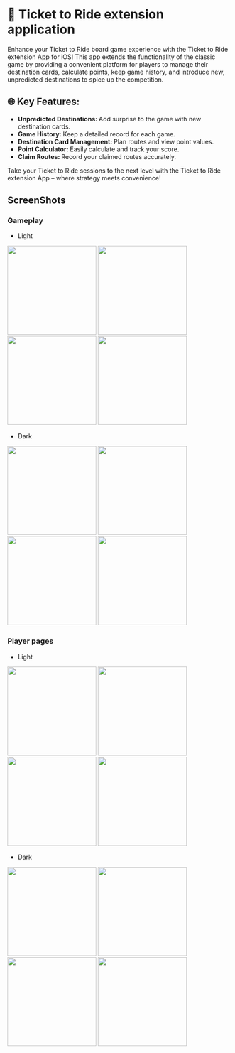 <h1>🚞 Ticket to Ride extension application</h1>
<p style="text-alignment: justify">
Enhance your Ticket to Ride board game experience with the Ticket to Ride extension App for iOS! This app extends the functionality of the classic game by providing a convenient platform for players to manage their destination cards, calculate points, keep game history, and introduce new, unpredicted destinations to spice up the competition.
</p>

<h2>🌐 Key Features:</h2>
<p>
  <ul>
    <li><b>Unpredicted Destinations: </b>Add surprise to the game with new destination cards.</li>
    <li><b>Game History: </b>Keep a detailed record for each game.</li>
    <li><b>Destination Card Management: </b>Plan routes and view point values.</li>
    <li><b>Point Calculator: </b>Easily calculate and track your score.</li>
    <li><b>Claim Routes: </b>Record your claimed routes accurately.</li>
    </ul>
</p>

Take your Ticket to Ride sessions to the next level with the Ticket to Ride extension App – where strategy meets convenience!

<h2>ScreenShots</h2>
<div style="text-alignment: center">
  <h3>Gameplay</h3>
  <ul>
    <li>
      Light
    </li>
  </ul>
  
  <img src="https://raw.githubusercontent.com/Parsakarami/TTR-Multiplayer/main/ScreenShots/Light/RoomLight.png" width="200" />
  <img src="https://raw.githubusercontent.com/Parsakarami/TTR-Multiplayer/main/ScreenShots/Light/PickTicketLight.png" width="200" />
  <img src="https://raw.githubusercontent.com/Parsakarami/TTR-Multiplayer/main/ScreenShots/Light/DestinationLight.png" width="200" />
  <img src="https://raw.githubusercontent.com/Parsakarami/TTR-Multiplayer/main/ScreenShots/Light/ClaimLight.png" width="200" />
  <ul>
    <li>
      Dark
    </li>
  </ul>
  <img src="https://raw.githubusercontent.com/Parsakarami/TTR-Multiplayer/main/ScreenShots/Dark/RoomDark.png" width="200" />
  <img src="https://raw.githubusercontent.com/Parsakarami/TTR-Multiplayer/main/ScreenShots/Dark/PickTicketDark.png" width="200" />
  <img src="https://raw.githubusercontent.com/Parsakarami/TTR-Multiplayer/main/ScreenShots/Dark/DestinationDark.png" width="200" />
  <img src="https://raw.githubusercontent.com/Parsakarami/TTR-Multiplayer/main/ScreenShots/Dark/ClaimDark.png" width="200" />

<div style="text-alignment: center">
  <h3>Player pages</h3>
  <ul>
    <li>
      Light
    </li>
  </ul>
   <img src="https://raw.githubusercontent.com/Parsakarami/TTR-Multiplayer/main/ScreenShots/Light/LoginLight.png" width="200" />
  <img src="https://raw.githubusercontent.com/Parsakarami/TTR-Multiplayer/main/ScreenShots/Light/SignUpLight.png" width="200" />
  <img src="https://raw.githubusercontent.com/Parsakarami/TTR-Multiplayer/main/ScreenShots/Light/ProfileLight.png" width="200" />
  <img src="https://raw.githubusercontent.com/Parsakarami/TTR-Multiplayer/main/ScreenShots/Light/MenuLight.png" width="200" />
  <ul>
    <li>
    Dark
    </li>
  </ul>
  <img src="https://raw.githubusercontent.com/Parsakarami/TTR-Multiplayer/main/ScreenShots/Dark/LoginDark.png" width="200" />
  <img src="https://raw.githubusercontent.com/Parsakarami/TTR-Multiplayer/main/ScreenShots/Dark/SignUpDark.png" width="200" />
  <img src="https://raw.githubusercontent.com/Parsakarami/TTR-Multiplayer/main/ScreenShots/Dark/ProfileDark.png" width="200" />
  <img src="https://raw.githubusercontent.com/Parsakarami/TTR-Multiplayer/main/ScreenShots/Dark/MenuDark.png" width="200" />
</div>


